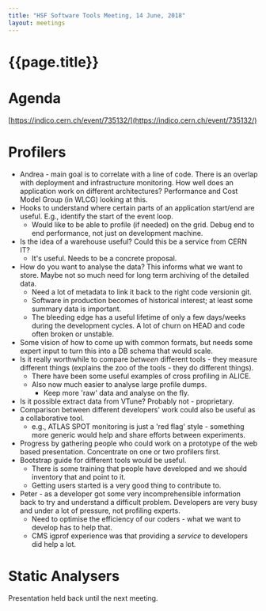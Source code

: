 ```yaml
---
title: "HSF Software Tools Meeting, 14 June, 2018"
layout: meetings
---
```


# {{page.title}}

Agenda
======
[https://indico.cern.ch/event/735132/](https://indico.cern.ch/event/735132/)


Profilers
=========
-   Andrea - main goal is to correlate with a line of code. There is an overlap with
    deployment and infrastructure monitoring. How well does an
    application work on different architectures? Performance and Cost
    Model Group (in WLCG) looking at this.
-   Hooks to understand where certain parts of an application start/end
    are useful. E.g., identify the start of the event loop.
    -   Would like to be able to profile (if needed) on the grid. Debug
        end to end performance, not just on development machine.
-   Is the idea of a warehouse useful? Could this be a service from CERN
    IT?
    -   It's useful. Needs to be a concrete proposal.
-   How do you want to analyse the data? This informs what we want to
    store. Maybe not so much need for long term archiving of the detailed data.
    -   Need a lot of metadata to link it back to the right code
        versionin git.
    -   Software in production becomes of historical interest; at least
        some summary data is important.
    -   The bleeding edge has a useful lifetime of only a few days/weeks
        during the development cycles. A lot of churn on HEAD and code
        often broken or unstable.
-   Some vision of how to come up with common formats, but needs some
    expert input to turn this into a DB schema that would scale.
-   Is it really worthwhile to compare *between* different tools - they measure
    different things (explains the zoo of the tools - they do
    different things).
    -   There have been some useful examples of cross profiling in ALICE.
    -   Also now much easier to analyse large profile dumps.
        -   Keep more 'raw' data and analyse on the fly.
-   Is it possible extract data from VTune? Probably not - proprietary.
-   Comparison between different developers' work could also be useful as
    a collaborative tool.
    -   e.g., ATLAS SPOT monitoring is just a 'red flag' style - something more generic would help and share efforts between
        experiments.
-   Progress by gathering people who could work on a prototype of the
    web based presentation. Concentrate on one or two profilers first.
-   Bootstrap guide for different tools would be useful.
    -   There is some training that people have developed and we should
        inventory that and point to it.
    -   Getting users started is a very good thing to contribute to.
-   Peter - as a developer got some very incomprehensible information
    back to try and understand a difficult problem. Developers are
    very busy and under a lot of pressure, not profiling experts.
    -   Need to optimise the efficiency of our coders - what we want to
        develop has to help that.
    -   CMS igprof experience was that providing a *service* to
        developers did help a lot.
        
Static Analysers
================
Presentation held back until the next meeting.
